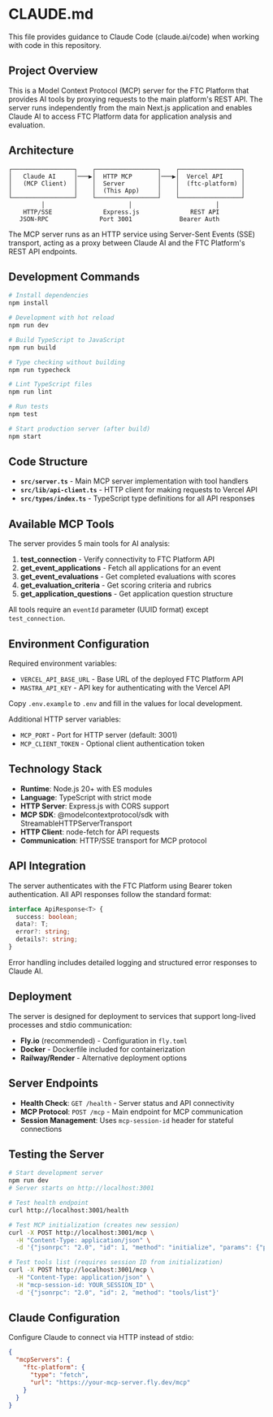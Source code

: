 # CLAUDE.md

This file provides guidance to Claude Code (claude.ai/code) when working with code in this repository.

## Project Overview

This is a Model Context Protocol (MCP) server for the FTC Platform that provides AI tools by proxying requests to the main platform's REST API. The server runs independently from the main Next.js application and enables Claude AI to access FTC Platform data for application analysis and evaluation.

## Architecture

```
┌─────────────────┐    ┌─────────────────┐    ┌─────────────────┐
│   Claude AI     │───▶│  HTTP MCP       │───▶│  Vercel API     │
│   (MCP Client)  │    │  Server         │    │  (ftc-platform) │
│                 │    │  (This App)     │    │                 │
└─────────────────┘    └─────────────────┘    └─────────────────┘
         │                       │                       │
    HTTP/SSE              Express.js              REST API
   JSON-RPC              Port 3001             Bearer Auth
```

The MCP server runs as an HTTP service using Server-Sent Events (SSE) transport, acting as a proxy between Claude AI and the FTC Platform's REST API endpoints.

## Development Commands

```bash
# Install dependencies
npm install

# Development with hot reload
npm run dev

# Build TypeScript to JavaScript
npm run build

# Type checking without building
npm run typecheck

# Lint TypeScript files
npm run lint

# Run tests
npm test

# Start production server (after build)
npm start
```

## Code Structure

- **`src/server.ts`** - Main MCP server implementation with tool handlers
- **`src/lib/api-client.ts`** - HTTP client for making requests to Vercel API
- **`src/types/index.ts`** - TypeScript type definitions for all API responses

## Available MCP Tools

The server provides 5 main tools for AI analysis:

1. **test_connection** - Verify connectivity to FTC Platform API
2. **get_event_applications** - Fetch all applications for an event
3. **get_event_evaluations** - Get completed evaluations with scores
4. **get_evaluation_criteria** - Get scoring criteria and rubrics
5. **get_application_questions** - Get application question structure

All tools require an `eventId` parameter (UUID format) except `test_connection`.

## Environment Configuration

Required environment variables:
- `VERCEL_API_BASE_URL` - Base URL of the deployed FTC Platform API
- `MASTRA_API_KEY` - API key for authenticating with the Vercel API

Copy `.env.example` to `.env` and fill in the values for local development.

Additional HTTP server variables:
- `MCP_PORT` - Port for HTTP server (default: 3001)
- `MCP_CLIENT_TOKEN` - Optional client authentication token

## Technology Stack

- **Runtime**: Node.js 20+ with ES modules
- **Language**: TypeScript with strict mode
- **HTTP Server**: Express.js with CORS support
- **MCP SDK**: @modelcontextprotocol/sdk with StreamableHTTPServerTransport
- **HTTP Client**: node-fetch for API requests
- **Communication**: HTTP/SSE transport for MCP protocol

## API Integration

The server authenticates with the FTC Platform using Bearer token authentication. All API responses follow the standard format:

```typescript
interface ApiResponse<T> {
  success: boolean;
  data?: T;
  error?: string;
  details?: string;
}
```

Error handling includes detailed logging and structured error responses to Claude AI.

## Deployment

The server is designed for deployment to services that support long-lived processes and stdio communication:
- **Fly.io** (recommended) - Configuration in `fly.toml`
- **Docker** - Dockerfile included for containerization
- **Railway/Render** - Alternative deployment options

## Server Endpoints

- **Health Check**: `GET /health` - Server status and API connectivity
- **MCP Protocol**: `POST /mcp` - Main endpoint for MCP communication
- **Session Management**: Uses `mcp-session-id` header for stateful connections

## Testing the Server

```bash
# Start development server
npm run dev
# Server starts on http://localhost:3001

# Test health endpoint
curl http://localhost:3001/health

# Test MCP initialization (creates new session)
curl -X POST http://localhost:3001/mcp \
  -H "Content-Type: application/json" \
  -d '{"jsonrpc": "2.0", "id": 1, "method": "initialize", "params": {"protocolVersion": "2024-11-05", "capabilities": {}, "clientInfo": {"name": "test-client", "version": "1.0.0"}}}'

# Test tools list (requires session ID from initialization)
curl -X POST http://localhost:3001/mcp \
  -H "Content-Type: application/json" \
  -H "mcp-session-id: YOUR_SESSION_ID" \
  -d '{"jsonrpc": "2.0", "id": 2, "method": "tools/list"}'
```

## Claude Configuration

Configure Claude to connect via HTTP instead of stdio:

```json
{
  "mcpServers": {
    "ftc-platform": {
      "type": "fetch",
      "url": "https://your-mcp-server.fly.dev/mcp"
    }
  }
}
```